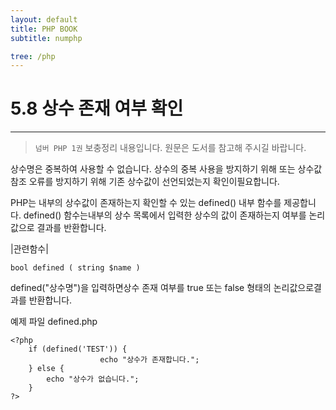 ```yaml
---
layout: default
title: PHP BOOK
subtitle: numphp

tree: /php
---
```


# 5.8 상수 존재 여부 확인
---
> `넘버 PHP 1권` 보충정리 내용입니다. 원문은 도서를 참고해 주시길 바랍니다.

상수명은 중복하여 사용할 수 없습니다. 상수의 중복 사용을 방지하기 위해 또는 상수값 참조 오류를 방지하기 위해 기존 상수값이 선언되었는지 확인이필요합니다. 

PHP는 내부의 상수값이 존재하는지 확인할 수 있는 defined() 내부 함수를 제공합니다. defined() 함수는내부의 상수 목록에서 입력한 상수의 값이 존재하는지 여부를 논리값으로 결과를 반환합니다. 

|관련함수|
```
bool defined ( string $name )
```
defined("상수명")을 입력하면상수 존재 여부를 true 또는 false 형태의 논리값으로결과를 반환합니다.

예제 파일 defined.php
```
<?php
	if (defined('TEST')) {
    	            echo "상수가 존재합니다.";
	} else {
		echo "상수가 없습니다.";
	}
?> 
```

<br><br> 